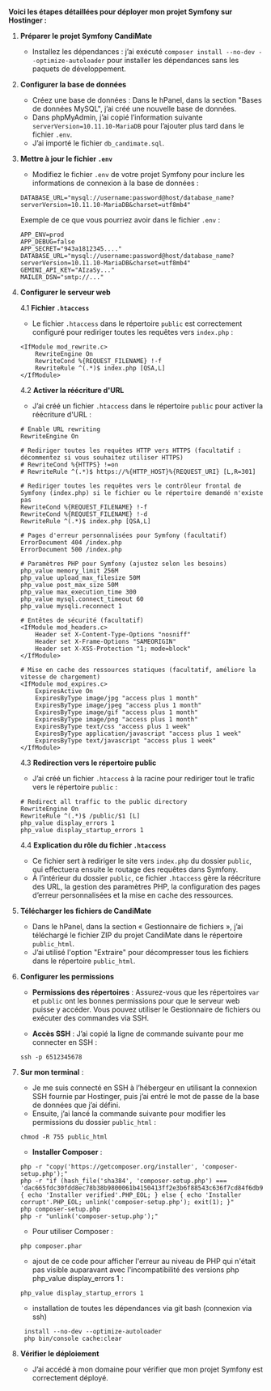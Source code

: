 **Voici les étapes détaillées pour déployer mon projet Symfony sur Hostinger :**

1. **Préparer le projet Symfony CandiMate**

   - Installez les dépendances : j’ai exécuté `composer install --no-dev --optimize-autoloader` pour installer les dépendances sans les paquets de développement.

2. **Configurer la base de données**

   - Créez une base de données : Dans le hPanel, dans la section "Bases de données MySQL", j’ai créé une nouvelle base de données.
   - Dans phpMyAdmin, j’ai copié l’information suivante `serverVersion=10.11.10-MariaDB` pour l’ajouter plus tard dans le fichier `.env`.
   - J’ai importé le fichier `db_candimate.sql`.

3. **Mettre à jour le fichier `.env`**

   - Modifiez le fichier `.env` de votre projet Symfony pour inclure les informations de connexion à la base de données :

   ```
   DATABASE_URL="mysql://username:password@host/database_name?serverVersion=10.11.10-MariaDB&charset=utf8mb4"
   ```

   Exemple de ce que vous pourriez avoir dans le fichier `.env` :

   ```
   APP_ENV=prod
   APP_DEBUG=false
   APP_SECRET="943a1812345...."
   DATABASE_URL="mysql://username:password@host/database_name?serverVersion=10.11.10-MariaDB&charset=utf8mb4"
   GEMINI_API_KEY="AIzaSy..."
   MAILER_DSN="smtp://..."
   ```

4. **Configurer le serveur web**

   4.1 **Fichier `.htaccess`**

   - Le fichier `.htaccess` dans le répertoire `public` est correctement configuré pour rediriger toutes les requêtes vers `index.php` :

   ```
   <IfModule mod_rewrite.c>
       RewriteEngine On
       RewriteCond %{REQUEST_FILENAME} !-f
       RewriteRule ^(.*)$ index.php [QSA,L]
   </IfModule>
   ```

   4.2 **Activer la réécriture d'URL**

   - J’ai créé un fichier `.htaccess` dans le répertoire `public` pour activer la réécriture d'URL :

   ```
   # Enable URL rewriting
   RewriteEngine On

   # Rediriger toutes les requêtes HTTP vers HTTPS (facultatif : décommentez si vous souhaitez utiliser HTTPS)
   # RewriteCond %{HTTPS} !=on
   # RewriteRule ^(.*)$ https://%{HTTP_HOST}%{REQUEST_URI} [L,R=301]

   # Rediriger toutes les requêtes vers le contrôleur frontal de Symfony (index.php) si le fichier ou le répertoire demandé n'existe pas
   RewriteCond %{REQUEST_FILENAME} !-f
   RewriteCond %{REQUEST_FILENAME} !-d
   RewriteRule ^(.*)$ index.php [QSA,L]

   # Pages d'erreur personnalisées pour Symfony (facultatif)
   ErrorDocument 404 /index.php
   ErrorDocument 500 /index.php

   # Paramètres PHP pour Symfony (ajustez selon les besoins)
   php_value memory_limit 256M
   php_value upload_max_filesize 50M
   php_value post_max_size 50M
   php_value max_execution_time 300
   php_value mysql.connect_timeout 60
   php_value mysqli.reconnect 1

   # Entêtes de sécurité (facultatif)
   <IfModule mod_headers.c>
       Header set X-Content-Type-Options "nosniff"
       Header set X-Frame-Options "SAMEORIGIN"
       Header set X-XSS-Protection "1; mode=block"
   </IfModule>

   # Mise en cache des ressources statiques (facultatif, améliore la vitesse de chargement)
   <IfModule mod_expires.c>
       ExpiresActive On
       ExpiresByType image/jpg "access plus 1 month"
       ExpiresByType image/jpeg "access plus 1 month"
       ExpiresByType image/gif "access plus 1 month"
       ExpiresByType image/png "access plus 1 month"
       ExpiresByType text/css "access plus 1 week"
       ExpiresByType application/javascript "access plus 1 week"
       ExpiresByType text/javascript "access plus 1 week"
   </IfModule>
   ```

   4.3 **Redirection vers le répertoire public**

   - J’ai créé un fichier `.htaccess` à la racine pour rediriger tout le trafic vers le répertoire `public` :

   ```
   # Redirect all traffic to the public directory
   RewriteEngine On
   RewriteRule ^(.*)$ /public/$1 [L]
   php_value display_errors 1
   php_value display_startup_errors 1
   ```

   4.4 **Explication du rôle du fichier `.htaccess`**

   - Ce fichier sert à rediriger le site vers `index.php` du dossier `public`, qui effectuera ensuite le routage des requêtes dans Symfony.
   - À l’intérieur du dossier `public`, ce fichier `.htaccess` gère la réécriture des URL, la gestion des paramètres PHP, la configuration des pages d’erreur personnalisées et la mise en cache des ressources.

5. **Télécharger les fichiers de CandiMate**

   - Dans le hPanel, dans la section « Gestionnaire de fichiers », j’ai téléchargé le fichier ZIP du projet CandiMate dans le répertoire `public_html`.
   - J’ai utilisé l'option "Extraire" pour décompresser tous les fichiers dans le répertoire `public_html`.

6. **Configurer les permissions**

   - **Permissions des répertoires** : Assurez-vous que les répertoires `var` et `public` ont les bonnes permissions pour que le serveur web puisse y accéder. Vous pouvez utiliser le Gestionnaire de fichiers ou exécuter des commandes via SSH.

   - **Accès SSH** : J’ai copié la ligne de commande suivante pour me connecter en SSH :

   ```
   ssh -p 6512345678
   ```

7. **Sur mon terminal** :

   - Je me suis connecté en SSH à l’hébergeur en utilisant la connexion SSH fournie par Hostinger, puis j’ai entré le mot de passe de la base de données que j’ai défini.
   - Ensuite, j’ai lancé la commande suivante pour modifier les permissions du dossier `public_html` :

   ```
   chmod -R 755 public_html
   ```

   - **Installer Composer** :

   ```
   php -r "copy('https://getcomposer.org/installer', 'composer-setup.php');"
   php -r "if (hash_file('sha384', 'composer-setup.php') === 'dac665fdc30fdd8ec78b38b9800061b4150413ff2e3b6f88543c636f7cd84f6db9189d43a81e5503cda447da73c7e5b6') { echo 'Installer verified'.PHP_EOL; } else { echo 'Installer corrupt'.PHP_EOL; unlink('composer-setup.php'); exit(1); }"
   php composer-setup.php
   php -r "unlink('composer-setup.php');"
   ```

   - Pour utiliser Composer :

   ```
   php composer.phar
   ```

   - ajout de ce code pour afficher l'erreur au niveau de PHP qui n'était pas visible auparavant avec l'incompatibilité des versions php php_value display_errors 1 :

   ```
   php_value display_startup_errors 1
   ```

   - installation de toutes les dépendances via git bash (connexion via ssh)

   ```
    install --no-dev --optimize-autoloader
    php bin/console cache:clear
   ```

8. **Vérifier le déploiement**
   - J’ai accédé à mon domaine pour vérifier que mon projet Symfony est correctement déployé.
